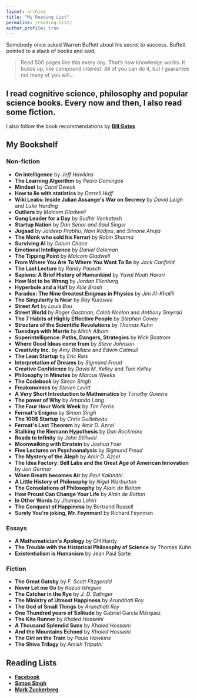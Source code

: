 ```yaml
---
layout: archive
title: "My Reading List"
permalink: /reading-list/
author_profile: true
---
```


Somebody once asked Warren Buffett about his secret to success. Buffett pointed to a stack of books and said,
> Read 500 pages like this every day. That’s how knowledge works. It builds up, like compound interest.
>All of you can do it, but I guarantee not many of you will…

## I read cognitive science, philosophy and popular science books. Every now and then, I also read some fiction.

I also follow the book recommendations by [**Bill Gates**](https://www.gatesnotes.com/Books#All)

My Bookshelf
------

### Non-fiction
* **On Intelligence** by *Jeff Hawkins*
* **The Learning Algorithm** by *Pedro Domingos*
* **Mindset** by *Carol Dweck*
* **How to lie with statistics** by *Darrell Huff*
* **Wiki Leaks: Inside Julian Assange's War on Secrecy** by *David Leigh* and *Luke Harding*
* **Outliers** by *Malcom Gladwell* 
* **Gang Leader for a Day** by *Sudhir Venkatesh*
* **Startup Nation** by *Dan Senor and Saul Singer*
* **Jugaad** by *Jaideep Prabhu*, *Navi Radjou*, and *Simone Ahuja*
* **The Monk who sold his Ferrari** by *Robin Sharma*
* **Surviving AI** by *Calum Chace*
* **Emotional Intelligence** by *Daniel Goleman*
* **The Tipping Point** by *Malcom Gladwell*
* **From Where You Are To Where You Want To Be** by *Jack Canfield*
* **The Last Lecture** by *Randy Pausch*
* **Sapiens: A Brief History of Humankind** by *Yuval Noah Harari*
* **How Not to be Wrong** by *Jordan Ellenberg*
* **Hyperbole and a Half** by *Allie Brosh*
* **Paradox: The Nine Greatest Enigmas in Physics** by *Jim Al-Khalili*
* **The Singularity Is Near** by *Ray Kurzweil*
* **Street Art** by *Louis Bou*
* **Street World** by *Roger Gastman*, *Caleb Neelon* and *Anthony Smyrski*
* **The 7 Habits of Highly Effective People** by *Stephen Covey*
* **Structure of the Scientific Revolutions** by *Thomas Kuhn*
* **Tuesdays with Morrie** by *Mitch Albom*
* **Superintelligence: Paths, Dangers, Strategies** by *Nick Bostrom*
* **Where Good Ideas come from** by *Steve Johnson*
* **Creativity Inc.** by *Amy Wallace* and *Edwin Catmull*
* **The Lean Startup** by *Eric Ries*
* **Interpretation of Dreams** by *Sigmund Freud*
* **Creative Confidence** by *David M. Kelley* and *Tom Kelley*
* **Philosophy in Minutes** by *Marcus Weeks*
* **The Codebook** by *Simon Singh*
* **Freakonomics** by *Steven Levitt*
* **A Very Short Introduction to Mathematics** by *Timothy Gowers*
* **The power of Why** by *Amanda Lang*
* **The Four Hour Work Week** by *Tim Ferris*
* **Fermat's Enigma** by *Simon Singh*
* **The 100$ Startup** by *Chris Guillebeau*
* **Fermat's Last Theorem** by *Amir D. Azcel*
* **Stalking the Riemann Hypothesis** by *Dan Rockmore*
* **Roads to Infinity** by *John Stillwell*
* **Moonwalking with Einstein** by *Joshua Foer*
* **Five Lectures on Psychoanalysis** by *Sigmund Freud*
* **The Mystery of the Aleph** by *Amir D. Azcel*
* **The Idea Factory: Bell Labs and the Great Age of American Innovation** by *Jon Gertner*
* **When Breath becomes Air** by *Paul Kalanithi*
* **A Little History of Philosophy** by *Nigel Warburton*
* **The Consolations of Philosophy** by *Alain de Botton*
* **How Proust Can Change Your Life** by *Alain de Botton*
* **In Other Words** by *Jhumpa Lahiri*
* **The Conquest of Happiness** by Bertrand Russell
* **Surely You're joking, Mr. Feynman!** by Richard Feynman

### Essays
* **A Mathematician's Apology** by GH Hardy
* **The Trouble with the Historical Philosophy of Science** by Thomas Kuhn
* **Existentialism is Humanism** by Jean Paul Sarte 

### Fiction
* **The Great Gatsby** by *F. Scott Fitzgerald*
* **Never Let me Go** by *Kazuo Ishiguro*
* **The Catcher in the Rye** by *J. D. Salinger*
* **The Ministry of Utmost Happiness** by *Arundhati Roy*
* **The God of Small Things** by *Arundhati Roy*
* **One Thundred years of Solitude** by Gabriel García Márquez
* **The Kite Runner** by *Khaled Hosseini*
* **A Thousand Splendid Suns** by *Khaled Hosseini*
* **And the Mountains Echoed** by *Khaled Hosseini*
* **The Girl on the Train** by *Paula Hawkins*
* **The Shiva Trilogy** by *Amish Tripathi*


## Reading Lists

* [**Facebook**](https://media.fb.com/2016/12/19/global-influencers-share-2016-book-recommendations-for-readtolead/)
* [**Simon Singh**](https://simonsingh.net/books/recommended-books/)
* [**Mark Zuckerberg**](http://www.ayearofbooks.net/book-1-/).

